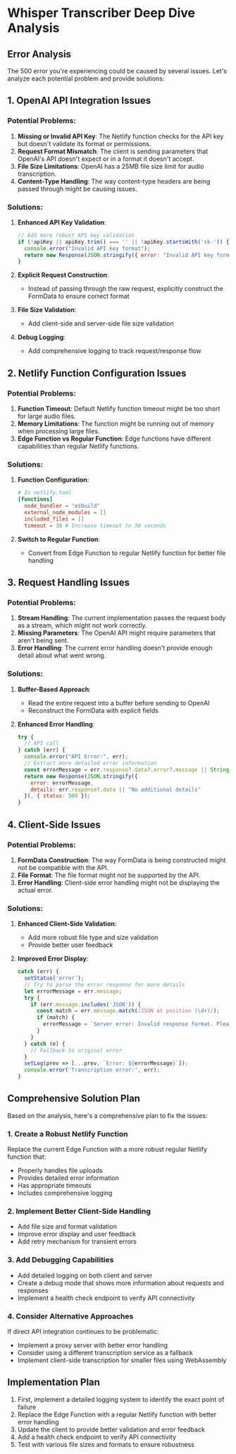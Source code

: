 # Whisper Transcriber Deep Dive Analysis

## Error Analysis

The 500 error you're experiencing could be caused by several issues. Let's analyze each potential problem and provide solutions:

## 1. OpenAI API Integration Issues

### Potential Problems:
1. **Missing or Invalid API Key**: The Netlify function checks for the API key but doesn't validate its format or permissions.
2. **Request Format Mismatch**: The client is sending parameters that OpenAI's API doesn't expect or in a format it doesn't accept.
3. **File Size Limitations**: OpenAI has a 25MB file size limit for audio transcription.
4. **Content-Type Handling**: The way content-type headers are being passed through might be causing issues.

### Solutions:
1. **Enhanced API Key Validation**:
   ```javascript
   // Add more robust API key validation
   if (!apiKey || apiKey.trim() === '' || !apiKey.startsWith('sk-')) {
     console.error("Invalid API key format");
     return new Response(JSON.stringify({ error: "Invalid API key format" }), { status: 500 });
   }
   ```

2. **Explicit Request Construction**:
   - Instead of passing through the raw request, explicitly construct the FormData to ensure correct format

3. **File Size Validation**:
   - Add client-side and server-side file size validation

4. **Debug Logging**:
   - Add comprehensive logging to track request/response flow

## 2. Netlify Function Configuration Issues

### Potential Problems:
1. **Function Timeout**: Default Netlify function timeout might be too short for large audio files.
2. **Memory Limitations**: The function might be running out of memory when processing large files.
3. **Edge Function vs Regular Function**: Edge functions have different capabilities than regular Netlify functions.

### Solutions:
1. **Function Configuration**:
   ```toml
   # In netlify.toml
   [functions]
     node_bundler = "esbuild"
     external_node_modules = []
     included_files = []
     timeout = 30 # Increase timeout to 30 seconds
   ```

2. **Switch to Regular Function**:
   - Convert from Edge Function to regular Netlify function for better file handling

## 3. Request Handling Issues

### Potential Problems:
1. **Stream Handling**: The current implementation passes the request body as a stream, which might not work correctly.
2. **Missing Parameters**: The OpenAI API might require parameters that aren't being sent.
3. **Error Handling**: The current error handling doesn't provide enough detail about what went wrong.

### Solutions:
1. **Buffer-Based Approach**:
   - Read the entire request into a buffer before sending to OpenAI
   - Reconstruct the FormData with explicit fields

2. **Enhanced Error Handling**:
   ```javascript
   try {
     // API call
   } catch (err) {
     console.error("API Error:", err);
     // Extract more detailed error information
     const errorMessage = err.response?.data?.error?.message || String(err);
     return new Response(JSON.stringify({ 
       error: errorMessage,
       details: err.response?.data || "No additional details"
     }), { status: 500 });
   }
   ```

## 4. Client-Side Issues

### Potential Problems:
1. **FormData Construction**: The way FormData is being constructed might not be compatible with the API.
2. **File Format**: The file format might not be supported by the API.
3. **Error Handling**: Client-side error handling might not be displaying the actual error.

### Solutions:
1. **Enhanced Client-Side Validation**:
   - Add more robust file type and size validation
   - Provide better user feedback

2. **Improved Error Display**:
   ```javascript
   catch (err) {
     setStatus('error');
     // Try to parse the error response for more details
     let errorMessage = err.message;
     try {
       if (err.message.includes('JSON')) {
         const match = err.message.match(/JSON at position (\d+)/);
         if (match) {
           errorMessage = `Server error: Invalid response format. Please try again with a smaller file or different format.`;
         }
       }
     } catch (e) {
       // Fallback to original error
     }
     setLog(prev => [...prev, `Error: ${errorMessage}`]);
     console.error('Transcription error:', err);
   }
   ```

## Comprehensive Solution Plan

Based on the analysis, here's a comprehensive plan to fix the issues:

### 1. Create a Robust Netlify Function

Replace the current Edge Function with a more robust regular Netlify function that:
- Properly handles file uploads
- Provides detailed error information
- Has appropriate timeouts
- Includes comprehensive logging

### 2. Implement Better Client-Side Handling

- Add file size and format validation
- Improve error display and user feedback
- Add retry mechanism for transient errors

### 3. Add Debugging Capabilities

- Add detailed logging on both client and server
- Create a debug mode that shows more information about requests and responses
- Implement a health check endpoint to verify API connectivity

### 4. Consider Alternative Approaches

If direct API integration continues to be problematic:
- Implement a proxy server with better error handling
- Consider using a different transcription service as a fallback
- Implement client-side transcription for smaller files using WebAssembly

## Implementation Plan

1. First, implement a detailed logging system to identify the exact point of failure
2. Replace the Edge Function with a regular Netlify function with better error handling
3. Update the client to provide better validation and error feedback
4. Add a health check endpoint to verify API connectivity
5. Test with various file sizes and formats to ensure robustness